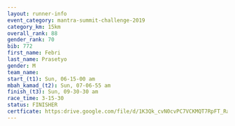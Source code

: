 ```yaml
---
layout: runner-info 
event_category: mantra-summit-challenge-2019 
category_km: 15km 
overall_rank: 88
gender_rank: 70
bib: 772
first_name: Febri
last_name: Prasetyo
gender: M
team_name: 
start_(t1): Sun, 06-15-00 am
mbah_kamad_(t2): Sun, 07-06-55 am
finish_(t3): Sun, 09-30-30 am
race_time: 3-15-30
status: FINISHER
certficate: https:drive.google.com/file/d/1K3Qk_cvN0cvPC7VCKMQT7RpFT_RafJnU/view?usp=sharing
---
```

